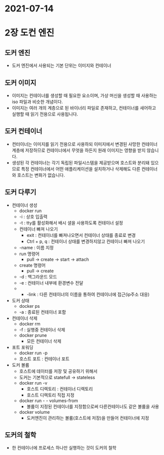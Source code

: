 # 2021-07-14

# 2장 도컨 엔진

## 도커 엔진
- 도커 엔진에서 사용되는 기본 단위는 이미지와 컨테이너

## 도커 이미지
- 이미지는 컨테이너를 생성할 때 필요한 요소이며, 가상 머신을 생성할 때 사용하는 iso 파일과 비슷한 개념이다.
- 이미지는 여러 개의 계층으로 된 바이너리 파일로 존재하고, 컨테이너를 새어하고 실행할 때 읽기 전용으로 사용됩니다.

## 도커 컨테이너
- 컨터이너는 이미지를 읽기 전용으로 사용하되 이미지에서 변경된 사망한 컨테이너 계층에 저장하므로 컨테이너에서 무엇을 하든지 원래 이미지는 영향을 받지 않습니다.
- 생성된 각 컨테이너는 각기 독립된 파일시스템을 제공받으며 호스트와 분리돼 있으므로 특정 컨테이너에서 어떤 애플리케이션을 설치하거나 삭제해도 다른 컨테이너와 호스트는 변화가 없습니다.

## 도커 다루기
- 컨테이너 생성 
    - docker run
    - -i : 상호 입출력
    - -t : tty를 활성화해서 배시 셜을 사용하도록 컨테이너 설정
    - 컨테이너 빠져 나오기
        - exit : 컨테이너를 빠져나오면서 컨테이너 상태를 종료로 변경
        - Ctrl + p, q : 컨테이너 상태를 변경하지않고 컨테이너 빠져 나오기
    - -name : 이름 지정
    - run 명령어
        - pull -> create -> start -> attach
    - create 명령어
        - pull -> create
    - -d : 백그라운드 모드
    - -e : 컨테이너 내부에 환경변수 전달
    - - -link : 다른 컨테이너의 이름을 통하여 컨테이너에 접근(ip주소 대응)
- 도커 상태
    - docker ps
    - -a : 종료된 컨테이너 포함
- 컨테이너 삭제
    - docker rm
    - -f : 실행중 컨테이너 삭제
    - docker  prune
        - 모든 컨테이너 삭제
- 포트 포워딩
    - docker run -p
    - 호스트 포트 : 컨테이너 포트
- 도커 볼륨
    - 호스트에 데이터를 저장 및 공유하기 위해서
    - 도커는 기본적으로 statefull -> stateless
    - docker run -v
        - 호스트 디렉토리 : 컨테이너 디렉토리
        - 호스트 디렉토리 직접 지정
    - docker run - - volumes-from
        - 볼륨이 지정된 컨테이너를 지정함으로써 다른컨테이너도 같은 볼륨을 사용
    - docker volume
        - 도커엔진이 관리하는 볼륨(호스트에 저장)을 만들어 컨테이너에 지정

## 도커의 철학
- 한 컨테이너에 프로세스 하나만 실행하는 것이 도커의 철학
